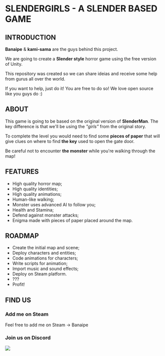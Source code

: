# SLENDERGIRLS - A SLENDER BASED GAME

## INTRODUCTION

**Banaipe** & **kami-sama** are the guys behind this project.

We are going to create a **Slender style** horror game using the free version of Unity.

This repository was created so we can share ideias and receive some help from gurus all over the world.

If you want to help, just do it! You are free to do so! We love open source like you guys do :)

## ABOUT

This game is going to be based on the original version of **SlenderMan**. The key difference is that we'll be using the *"girls"* from the original story.

To complete the level you would need to find some **pieces of paper** that will give clues on where to find **the key** used to open the gate door.

Be careful not to encounter **the monster** while you're walking through the map!

## FEATURES

* High quality horror map;
* High quality identities;
* High quality animations;
* Human-like walking;
* Monster uses advanced AI to follow you;
* Health and Stamina;
* Defend against monster attacks;
* Enigma made with pieces of paper placed around the map.

## ROADMAP

* Create the initial map and scene;
* Deploy characters and entities;
* Code animations for characters;
* Write scripts for animation;
* Import music and sound effects;
* Deploy on Steam platform.
* ???
* Profit!

## FIND US

### Add me on Steam

Feel free to add me on Steam -> Banaipe

### Join us on Discord

<a href="https://discord.gg/jjDSvEj" target="_blank"><img src="https://discordapp.com/api/guilds/240750287248162816/widget.png?style=banner2&time"></a>
